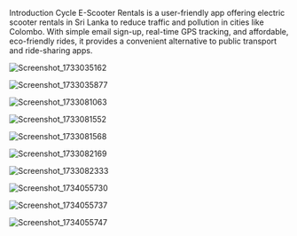 Introduction
Cycle E-Scooter Rentals is a user-friendly app offering electric scooter rentals in Sri Lanka to reduce traffic and pollution in cities like Colombo. With simple email sign-up, real-time GPS tracking, and affordable, eco-friendly rides, it provides a convenient alternative to public transport and ride-sharing apps.


![Screenshot_1733035162](https://github.com/user-attachments/assets/fe8d64e3-b7e4-457e-82be-fb0a74fe2ce0)

![Screenshot_1733035877](https://github.com/user-attachments/assets/56cc28a0-9a8e-4667-b621-5bdb9e98c001)

![Screenshot_1733081063](https://github.com/user-attachments/assets/7e6e03d2-29e3-435a-8273-3faf25c20968)

![Screenshot_1733081552](https://github.com/user-attachments/assets/1a4a8af4-2128-4155-800d-eb96716e9f20)

![Screenshot_1733081568](https://github.com/user-attachments/assets/86aa8c87-8ecd-44e3-b661-c73d171a35b7)

![Screenshot_1733082169](https://github.com/user-attachments/assets/3552ed6b-c427-4849-8564-64e468e0efac)

![Screenshot_1733082333](https://github.com/user-attachments/assets/86c0bf8a-5909-4328-840d-3bece2486365)

![Screenshot_1734055730](https://github.com/user-attachments/assets/3d5c15a8-40b5-4a7c-a50e-30937dd3c165)

![Screenshot_1734055737](https://github.com/user-attachments/assets/0d4de208-bdc4-4d28-81d4-0e2fc05bca6e)

![Screenshot_1734055747](https://github.com/user-attachments/assets/68ea56d1-dc02-474f-97ca-f05cd9ba287d)
